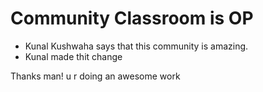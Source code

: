 # Community Classroom is OP

- Kunal Kushwaha says that this community is amazing.
- Kunal made thit change

Thanks man! u r doing an awesome work
